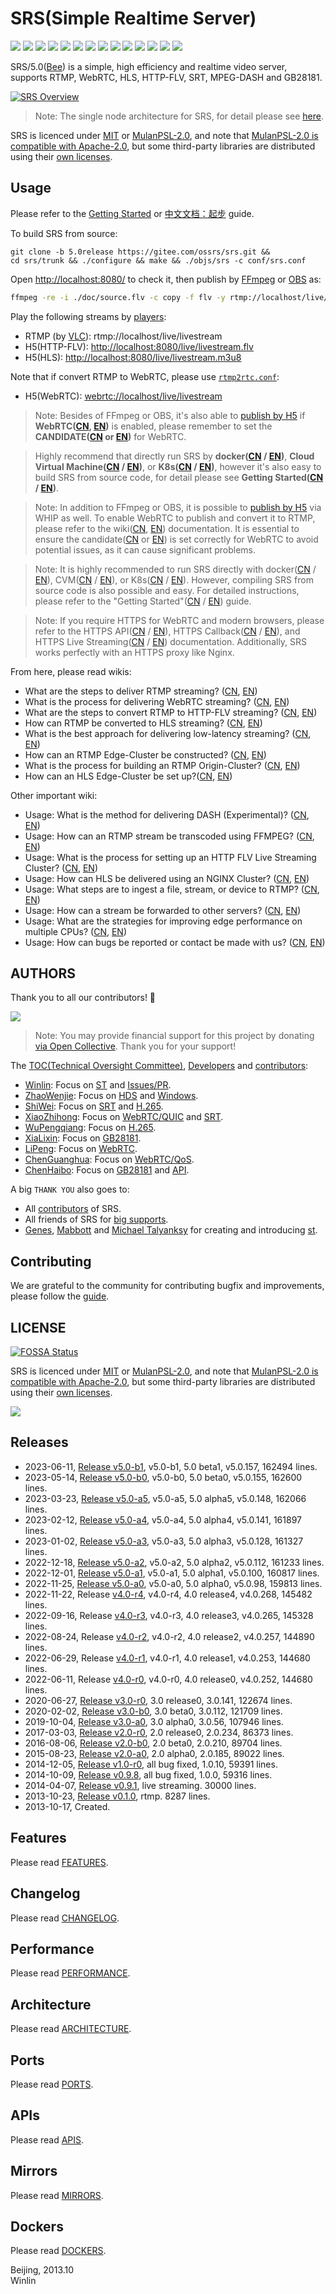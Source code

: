 # SRS(Simple Realtime Server)

![](http://ossrs.net/gif/v1/sls.gif?site=github.com&path=/srs/5.0release)
[![](https://github.com/ossrs/srs/actions/workflows/codeql-analysis.yml/badge.svg?branch=5.0release)](https://github.com/ossrs/srs/actions?query=workflow%3ACodeQL+branch%3A5.0release)
[![](https://github.com/ossrs/srs/actions/workflows/release.yml/badge.svg)](https://github.com/ossrs/srs/actions/workflows/release.yml?query=workflow%3ARelease)
[![](https://github.com/ossrs/srs/actions/workflows/test.yml/badge.svg?branch=5.0release)](https://github.com/ossrs/srs/actions?query=workflow%3ATest+branch%3A5.0release)
[![](https://codecov.io/gh/ossrs/srs/branch/5.0release/graph/badge.svg?token=Zx2LhdtA39)](https://app.codecov.io/gh/ossrs/srs/tree/5.0release)
[![](https://ossrs.net/wiki/images/wechat-badge4.svg)](https://ossrs.net/lts/zh-cn/contact#discussion)
[![](https://img.shields.io/twitter/follow/srs_server?style=social)](https://twitter.com/srs_server)
[![](https://badgen.net/discord/members/yZ4BnPmHAd)](https://discord.gg/yZ4BnPmHAd)
[![](https://app.fossa.com/api/projects/git%2Bgithub.com%2Fossrs%2Fsrs.svg?type=small)](https://app.fossa.com/projects/git%2Bgithub.com%2Fossrs%2Fsrs?ref=badge_small)
[![](https://ossrs.net/wiki/images/srs-faq.svg)](https://ossrs.net/lts/zh-cn/faq)
[![](https://badgen.net/badge/srs/stackoverflow/orange?icon=terminal)](https://stackoverflow.com/questions/tagged/simple-realtime-server)
[![](https://opencollective.com/srs-server/tiers/badge.svg)](https://opencollective.com/srs-server/contribute)
[![](https://img.shields.io/docker/pulls/ossrs/srs)](https://hub.docker.com/r/ossrs/srs/tags)
[![](https://ossrs.net/wiki/images/do-btn-srs-125x20.svg)](https://cloud.digitalocean.com/droplets/new?appId=133468816&size=s-1vcpu-512mb-10gb&region=sgp1&image=ossrs-srs&type=applications)

SRS/5.0([Bee](https://ossrs.net/lts/zh-cn/product#release50)) is a simple, high efficiency and realtime video server, supports RTMP, WebRTC, HLS, HTTP-FLV, SRT, MPEG-DASH and GB28181.

[![SRS Overview](https://ossrs.net/wiki/images/SRS-SingleNode-4.0-sd.png?v=114)](https://ossrs.net/wiki/images/SRS-SingleNode-4.0-hd.png)

> Note:  The single node architecture for SRS, for detail please see [here](https://www.figma.com/file/333POxVznQ8Wz1Rxlppn36/SRS-4.0-Server-Arch).

SRS is licenced under [MIT](https://github.com/ossrs/srs/blob/5.0release/LICENSE) or [MulanPSL-2.0](https://spdx.org/licenses/MulanPSL-2.0.html),
and note that [MulanPSL-2.0 is compatible with Apache-2.0](https://www.apache.org/legal/resolved.html#category-a),
but some third-party libraries are distributed using their [own licenses](https://ossrs.io/lts/en-us/license).

<a name="product"></a> <a name="usage-docker"></a>
## Usage

Please refer to the [Getting Started](https://ossrs.io/lts/en-us/docs/v5/doc/getting-started) or [中文文档：起步](https://ossrs.net/lts/zh-cn/docs/v5/doc/getting-started) guide.

To build SRS from source:

```
git clone -b 5.0release https://gitee.com/ossrs/srs.git &&
cd srs/trunk && ./configure && make && ./objs/srs -c conf/srs.conf
```

Open [http://localhost:8080/](http://localhost:8080/) to check it, then publish
by [FFmpeg](https://ffmpeg.org/download.html) or [OBS](https://obsproject.com/download) as:

```bash
ffmpeg -re -i ./doc/source.flv -c copy -f flv -y rtmp://localhost/live/livestream
```

Play the following streams by [players](https://ossrs.net):

* RTMP (by [VLC](https://www.videolan.org/)): rtmp://localhost/live/livestream
* H5(HTTP-FLV): [http://localhost:8080/live/livestream.flv](http://localhost:8080/players/srs_player.html?autostart=true&stream=livestream.flv&port=8080&schema=http)
* H5(HLS): [http://localhost:8080/live/livestream.m3u8](http://localhost:8080/players/srs_player.html?autostart=true&stream=livestream.m3u8&port=8080&schema=http)

Note that if convert RTMP to WebRTC, please use [`rtmp2rtc.conf`](https://github.com/ossrs/srs/issues/2728#issuecomment-964686152):

* H5(WebRTC): [webrtc://localhost/live/livestream](http://localhost:8080/players/rtc_player.html?autostart=true)

> Note: Besides of FFmpeg or OBS, it's also able to [publish by H5](http://localhost:8080/players/rtc_publisher.html?autostart=true) 
> if **WebRTC([CN](https://ossrs.net/lts/zh-cn/docs/v4/doc/webrtc#rtc-to-rtmp), [EN](https://ossrs.io/lts/en-us/docs/v4/doc/webrtc#rtc-to-rtmp))** is enabled,
> please remember to set the **CANDIDATE([CN](https://ossrs.net/lts/zh-cn/docs/v4/doc/webrtc#config-candidate) or [EN](https://ossrs.io/lts/en-us/docs/v4/doc/webrtc#config-candidate))** for WebRTC.

> Highly recommend that directly run SRS by
> **docker([CN](https://ossrs.net/lts/zh-cn/docs/v4/doc/getting-started) / [EN](https://ossrs.io/lts/en-us/docs/v4/doc/getting-started))**,
> **Cloud Virtual Machine([CN](https://ossrs.net/lts/zh-cn/docs/v4/doc/getting-started-cloud) / [EN](https://ossrs.io/lts/en-us/docs/v4/doc/getting-started-cloud))**,
> or **K8s([CN](https://ossrs.net/lts/zh-cn/docs/v4/doc/getting-started-k8s) / [EN](https://ossrs.io/lts/en-us/docs/v4/doc/getting-started-k8s))**,
> however it's also easy to build SRS from source code, for detail please see
> **Getting Started([CN](https://ossrs.net/lts/zh-cn/docs/v4/doc/getting-started) / [EN](https://ossrs.io/lts/en-us/docs/v4/doc/getting-started))**.

> Note: In addition to FFmpeg or OBS, it is possible to [publish by H5](http://localhost:8080/players/whip.html) via WHIP as well.
> To enable WebRTC to publish and convert it to RTMP, please refer to the wiki([CN](https://ossrs.net/lts/zh-cn/docs/v5/doc/webrtc#rtc-to-rtmp), [EN](https://ossrs.io/lts/en-us/docs/v5/doc/webrtc#rtc-to-rtmp)) documentation.
> It is essential to ensure the candidate([CN](https://ossrs.net/lts/zh-cn/docs/v5/doc/webrtc#config-candidate) or [EN](https://ossrs.io/lts/en-us/docs/v5/doc/webrtc#config-candidate)) 
> is set correctly for WebRTC to avoid potential issues, as it can cause significant problems.

> Note: It is highly recommended to run SRS directly with docker([CN](https://ossrs.net/lts/zh-cn/docs/v5/doc/getting-started) / [EN](https://ossrs.io/lts/en-us/docs/v5/doc/getting-started)), 
> CVM([CN](https://ossrs.net/lts/zh-cn/docs/v5/doc/getting-started-cloud) / [EN](https://ossrs.io/lts/en-us/docs/v5/doc/getting-started-cloud)), 
> or K8s([CN](https://ossrs.net/lts/zh-cn/docs/v5/doc/getting-started-k8s) / [EN](https://ossrs.io/lts/en-us/docs/v5/doc/getting-started-k8s)). 
> However, compiling SRS from source code is also possible and easy. For detailed instructions, please refer to the 
> "Getting Started"([CN](https://ossrs.net/lts/zh-cn/docs/v5/doc/getting-started) / [EN](https://ossrs.io/lts/en-us/docs/v5/doc/getting-started)) guide.

> Note: If you require HTTPS for WebRTC and modern browsers, please refer to the HTTPS API([CN](https://ossrs.net/lts/zh-cn/docs/v5/doc/http-api#https-api) / [EN](https://ossrs.io/lts/en-us/docs/v5/doc/http-api#https-api)), 
> HTTPS Callback([CN](https://ossrs.net/lts/zh-cn/docs/v5/doc/http-callback#https-callback) / [EN](https://ossrs.io/lts/en-us/docs/v5/doc/http-callback#https-callback)), 
> and HTTPS Live Streaming([CN](https://ossrs.io/lts/en-us/docs/v5/doc/delivery-http-flv#https-flv-live-stream) / [EN](https://ossrs.io/lts/en-us/docs/v5/doc/delivery-http-flv#https-flv-live-stream)) 
> documentation. Additionally, SRS works perfectly with an HTTPS proxy like Nginx.

<a name="srs-40-wiki"></a> <a name="wiki"></a>
From here, please read wikis:

* What are the steps to deliver RTMP streaming? ([CN](https://ossrs.net/lts/zh-cn/docs/v5/doc/sample-rtmp), [EN](https://ossrs.io/lts/en-us/docs/v5/doc/sample-rtmp))
* What is the process for delivering WebRTC streaming? ([CN](https://ossrs.net/lts/zh-cn/docs/v5/doc/webrtc), [EN](https://ossrs.io/lts/en-us/docs/v5/doc/webrtc))
* What are the steps to convert RTMP to HTTP-FLV streaming? ([CN](https://ossrs.net/lts/zh-cn/docs/v5/doc/sample-http-flv), [EN](https://ossrs.io/lts/en-us/docs/v5/doc/sample-http-flv))
* How can RTMP be converted to HLS streaming? ([CN](https://ossrs.net/lts/zh-cn/docs/v5/doc/sample-hls), [EN](https://ossrs.io/lts/en-us/docs/v5/doc/sample-hls))
* What is the best approach for delivering low-latency streaming? ([CN](https://ossrs.net/lts/zh-cn/docs/v5/doc/sample-realtime), [EN](https://ossrs.io/lts/en-us/docs/v5/doc/sample-realtime))
* How can an RTMP Edge-Cluster be constructed? ([CN](https://ossrs.net/lts/zh-cn/docs/v5/doc/sample-rtmp-cluster), [EN](https://ossrs.io/lts/en-us/docs/v5/doc/sample-rtmp-cluster))
* What is the process for building an RTMP Origin-Cluster? ([CN](https://ossrs.net/lts/zh-cn/docs/v5/doc/sample-origin-cluster), [EN](https://ossrs.io/lts/en-us/docs/v5/doc/sample-origin-cluster))
* How can an HLS Edge-Cluster be set up?([CN](https://ossrs.net/lts/zh-cn/docs/v5/doc/sample-hls-cluster), [EN](https://ossrs.io/lts/en-us/docs/v5/doc/sample-hls-cluster))

Other important wiki:

* Usage: What is the method for delivering DASH (Experimental)? ([CN](https://ossrs.net/lts/zh-cn/docs/v5/doc/sample-dash), [EN](https://ossrs.io/lts/en-us/docs/v5/doc/sample-dash))
* Usage: How can an RTMP stream be transcoded using FFMPEG? ([CN](https://ossrs.net/lts/zh-cn/docs/v5/doc/sample-ffmpeg), [EN](https://ossrs.io/lts/en-us/docs/v5/doc/sample-ffmpeg))
* Usage: What is the process for setting up an HTTP FLV Live Streaming Cluster? ([CN](https://ossrs.net/lts/zh-cn/docs/v5/doc/sample-http-flvCluster), [EN](https://ossrs.io/lts/en-us/docs/v5/doc/sample-http-flvCluster))
* Usage: How can HLS be delivered using an NGINX Cluster? ([CN](https://ossrs.net/lts/zh-cn/docs/v5/doc/sample-hls-cluster), [EN](https://ossrs.io/lts/en-us/docs/v5/doc/sample-hls-cluster))
* Usage: What steps are to ingest a file, stream, or device to RTMP? ([CN](https://ossrs.net/lts/zh-cn/docs/v5/doc/sample-ingest), [EN](https://ossrs.io/lts/en-us/docs/v5/doc/sample-ingest))
* Usage: How can a stream be forwarded to other servers? ([CN](https://ossrs.net/lts/zh-cn/docs/v5/doc/sample-forward), [EN](https://ossrs.io/lts/en-us/docs/v5/doc/sample-forward))
* Usage: What are the strategies for improving edge performance on multiple CPUs? ([CN](https://ossrs.net/lts/zh-cn/docs/v5/doc/reuse-port), [EN](https://ossrs.io/lts/en-us/docs/v5/doc/reuse-port))
* Usage: How can bugs be reported or contact be made with us? ([CN](https://ossrs.net/lts/zh-cn/contact), [EN](https://ossrs.io/lts/en-us/contact))

## AUTHORS

Thank you to all our contributors! 🙏

[![](https://opencollective.com/srs-server/contributors.svg?width=800&button=false)](https://opencollective.com/srs-server/contribute)

> Note: You may provide financial support for this project by donating [via Open Collective](https://opencollective.com/srs-server/contribute). Thank you for your support!

The [TOC(Technical Oversight Committee)](trunk/AUTHORS.md#toc), [Developers](trunk/AUTHORS.md#developers) and [contributors](trunk/AUTHORS.md#contributors):

* [Winlin](https://github.com/winlinvip): Focus on [ST](https://github.com/ossrs/state-threads) and [Issues/PR](https://github.com/ossrs/srs/issues).
* [ZhaoWenjie](https://github.com/wenjiegit): Focus on [HDS](https://github.com/simple-rtmp-server/srs/wiki/v4_CN_DeliveryHDS) and [Windows](https://github.com/ossrs/srs/issues/2532).
* [ShiWei](https://github.com/runner365): Focus on [SRT](https://github.com/simple-rtmp-server/srs/wiki/v4_CN_SRTWiki) and [H.265](https://github.com/ossrs/srs/issues/465).
* [XiaoZhihong](https://github.com/xiaozhihong): Focus on [WebRTC/QUIC](https://github.com/ossrs/srs/issues/2091) and [SRT](https://github.com/simple-rtmp-server/srs/wiki/v4_CN_SRTWiki).
* [WuPengqiang](https://github.com/Bepartofyou): Focus on [H.265](https://github.com/ossrs/srs/issues/465).
* [XiaLixin](https://github.com/xialixin): Focus on [GB28181](https://github.com/ossrs/srs/issues/1500).
* [LiPeng](https://github.com/lipeng19811218): Focus on [WebRTC](https://github.com/simple-rtmp-server/srs/wiki/v4_CN_WebRTC).
* [ChenGuanghua](https://github.com/chen-guanghua): Focus on [WebRTC/QoS](https://github.com/ossrs/srs/issues/2051).
* [ChenHaibo](https://github.com/duiniuluantanqin): Focus on [GB28181](https://github.com/ossrs/srs/issues/1500) and [API](https://github.com/ossrs/srs/issues/1657).

A big `THANK YOU` also goes to:

* All [contributors](trunk/AUTHORS.md#contributors) of SRS.
* All friends of SRS for [big supports](https://ossrs.net/lts/zh-cn/product).
* [Genes](http://sourceforge.net/users/genes), [Mabbott](http://sourceforge.net/users/mabbott) and [Michael Talyanksy](https://github.com/michaeltalyansky) for creating and introducing [st](https://github.com/ossrs/state-threads/tree/srs).

## Contributing

We are grateful to the community for contributing bugfix and improvements, please follow the
[guide](https://github.com/ossrs/srs/contribute).

## LICENSE

[![FOSSA Status](https://app.fossa.com/api/projects/git%2Bgithub.com%2Fossrs%2Fsrs.svg?type=small)](https://app.fossa.com/projects/git%2Bgithub.com%2Fossrs%2Fsrs?ref=badge_small)

SRS is licenced under [MIT](https://github.com/ossrs/srs/blob/5.0release/LICENSE) or [MulanPSL-2.0](https://spdx.org/licenses/MulanPSL-2.0.html),
and note that [MulanPSL-2.0 is compatible with Apache-2.0](https://www.apache.org/legal/resolved.html#category-a),
but some third-party libraries are distributed using their [own licenses](https://ossrs.net/lts/zh-cn/license).

[![](https://app.fossa.com/api/projects/git%2Bgithub.com%2Fossrs%2Fsrs.svg?type=large)](https://app.fossa.com/projects/git%2Bgithub.com%2Fossrs%2Fsrs?ref=badge_large)

## Releases

* 2023-06-11, [Release v5.0-b1](https://github.com/ossrs/srs/releases/tag/v5.0-b1), v5.0-b1, 5.0 beta1, v5.0.157, 162494 lines.
* 2023-05-14, [Release v5.0-b0](https://github.com/ossrs/srs/releases/tag/v5.0-b0), v5.0-b0, 5.0 beta0, v5.0.155, 162600 lines.
* 2023-03-23, [Release v5.0-a5](https://github.com/ossrs/srs/releases/tag/v5.0-a5), v5.0-a5, 5.0 alpha5, v5.0.148, 162066 lines.
* 2023-02-12, [Release v5.0-a4](https://github.com/ossrs/srs/releases/tag/v5.0-a4), v5.0-a4, 5.0 alpha4, v5.0.141, 161897 lines.
* 2023-01-02, [Release v5.0-a3](https://github.com/ossrs/srs/releases/tag/v5.0-a3), v5.0-a3, 5.0 alpha3, v5.0.128, 161327 lines.
* 2022-12-18, [Release v5.0-a2](https://github.com/ossrs/srs/releases/tag/v5.0-a2), v5.0-a2, 5.0 alpha2, v5.0.112, 161233 lines.
* 2022-12-01, [Release v5.0-a1](https://github.com/ossrs/srs/releases/tag/v5.0-a1), v5.0-a1, 5.0 alpha1, v5.0.100, 160817 lines.
* 2022-11-25, [Release v5.0-a0](https://github.com/ossrs/srs/releases/tag/v5.0-a0), v5.0-a0, 5.0 alpha0, v5.0.98, 159813 lines.
* 2022-11-22, Release [v4.0-r4](https://github.com/ossrs/srs/releases/tag/v4.0-r4), v4.0-r4, 4.0 release4, v4.0.268, 145482 lines.
* 2022-09-16, Release [v4.0-r3](https://github.com/ossrs/srs/releases/tag/v4.0-r3), v4.0-r3, 4.0 release3, v4.0.265, 145328 lines.
* 2022-08-24, Release [v4.0-r2](https://github.com/ossrs/srs/releases/tag/v4.0-r2), v4.0-r2, 4.0 release2, v4.0.257, 144890 lines.
* 2022-06-29, Release [v4.0-r1](https://github.com/ossrs/srs/releases/tag/v4.0-r1), v4.0-r1, 4.0 release1, v4.0.253, 144680 lines.
* 2022-06-11, Release [v4.0-r0](https://github.com/ossrs/srs/releases/tag/v4.0-r0), v4.0-r0, 4.0 release0, v4.0.252, 144680 lines.
* 2020-06-27, [Release v3.0-r0](https://github.com/ossrs/srs/releases/tag/v3.0-r0), 3.0 release0, 3.0.141, 122674 lines.
* 2020-02-02, [Release v3.0-b0](https://github.com/ossrs/srs/releases/tag/v3.0-b0), 3.0 beta0, 3.0.112, 121709 lines.
* 2019-10-04, [Release v3.0-a0](https://github.com/ossrs/srs/releases/tag/v3.0-a0), 3.0 alpha0, 3.0.56, 107946 lines.
* 2017-03-03, [Release v2.0-r0](https://github.com/ossrs/srs/releases/tag/v2.0-r0), 2.0 release0, 2.0.234, 86373 lines.
* 2016-08-06, [Release v2.0-b0](https://github.com/ossrs/srs/releases/tag/v2.0-b0), 2.0 beta0, 2.0.210, 89704 lines.
* 2015-08-23, [Release v2.0-a0](https://github.com/ossrs/srs/releases/tag/v2.0-a0), 2.0 alpha0, 2.0.185, 89022 lines.
* 2014-12-05, [Release v1.0-r0](https://github.com/ossrs/srs/releases/tag/v1.0-r0), all bug fixed, 1.0.10, 59391 lines.
* 2014-10-09, [Release v0.9.8](https://github.com/ossrs/srs/releases/tag/v0.9.8), all bug fixed, 1.0.0, 59316 lines.
* 2014-04-07, [Release v0.9.1](https://github.com/ossrs/srs/releases/tag/v0.9.1), live streaming. 30000 lines.
* 2013-10-23, [Release v0.1.0](https://github.com/ossrs/srs/releases/tag/v0.1.0), rtmp. 8287 lines.
* 2013-10-17, Created.

## Features

Please read [FEATURES](trunk/doc/Features.md#features).

<a name="history"></a> <a name="change-logs"></a>
## Changelog

Please read [CHANGELOG](trunk/doc/CHANGELOG.md#changelog).

## Performance

Please read [PERFORMANCE](trunk/doc/PERFORMANCE.md#performance).

## Architecture

Please read [ARCHITECTURE](trunk/doc/Architecture.md#architecture).

## Ports

Please read [PORTS](trunk/doc/Resources.md#ports).

## APIs

Please read [APIS](trunk/doc/Resources.md#apis).

## Mirrors

Please read [MIRRORS](trunk/doc/Resources.md#mirrors).

## Dockers

Please read [DOCKERS](trunk/doc/Dockers.md).

Beijing, 2013.10<br/>
Winlin

